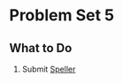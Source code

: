 # Problem Set 5

## What to Do

1. Submit [Speller](https://cs50.harvard.edu/x/2020/psets/5/speller/)
